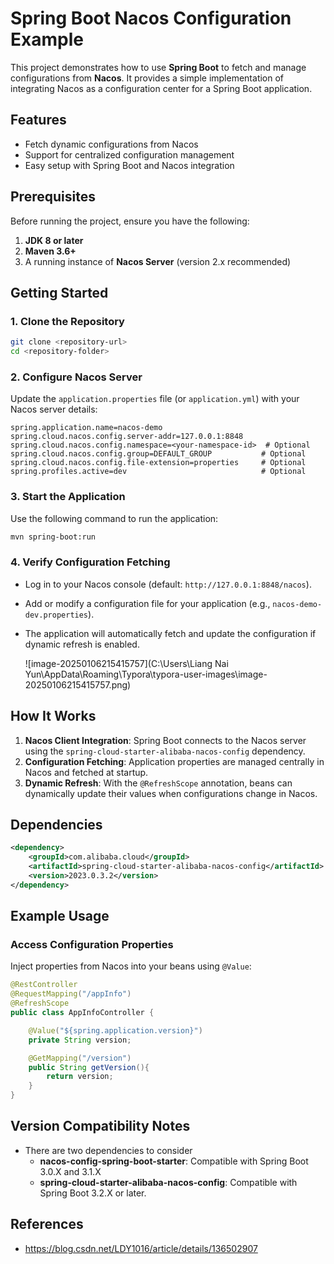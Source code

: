 # Spring Boot Nacos Configuration Example

This project demonstrates how to use **Spring Boot** to fetch and manage configurations from **Nacos**. It provides a simple implementation of integrating Nacos as a configuration center for a Spring Boot application.

## Features

- Fetch dynamic configurations from Nacos
- Support for centralized configuration management
- Easy setup with Spring Boot and Nacos integration

## Prerequisites

Before running the project, ensure you have the following:

1. **JDK 8 or later**
2. **Maven 3.6+**
3. A running instance of **Nacos Server** (version 2.x recommended)

## Getting Started

### 1. Clone the Repository

```bash
git clone <repository-url>
cd <repository-folder>
```

### 2. Configure Nacos Server

Update the `application.properties` file (or `application.yml`) with your Nacos server details:

```properties
spring.application.name=nacos-demo
spring.cloud.nacos.config.server-addr=127.0.0.1:8848
spring.cloud.nacos.config.namespace=<your-namespace-id>  # Optional
spring.cloud.nacos.config.group=DEFAULT_GROUP           # Optional
spring.cloud.nacos.config.file-extension=properties     # Optional
spring.profiles.active=dev								# Optional
```

### 3. Start the Application

Use the following command to run the application:

```bash
mvn spring-boot:run
```

### 4. Verify Configuration Fetching

- Log in to your Nacos console (default: `http://127.0.0.1:8848/nacos`).

- Add or modify a configuration file for your application (e.g., `nacos-demo-dev.properties`).

- The application will automatically fetch and update the configuration if dynamic refresh is enabled.

  ![image-20250106215415757](C:\Users\Liang Nai Yun\AppData\Roaming\Typora\typora-user-images\image-20250106215415757.png)

## How It Works

1. **Nacos Client Integration**: Spring Boot connects to the Nacos server using the `spring-cloud-starter-alibaba-nacos-config` dependency.
2. **Configuration Fetching**: Application properties are managed centrally in Nacos and fetched at startup.
3. **Dynamic Refresh**: With the `@RefreshScope` annotation, beans can dynamically update their values when configurations change in Nacos.

## Dependencies

```xml
<dependency>
    <groupId>com.alibaba.cloud</groupId>
    <artifactId>spring-cloud-starter-alibaba-nacos-config</artifactId>
    <version>2023.0.3.2</version>
</dependency>
```

## Example Usage

### Access Configuration Properties

Inject properties from Nacos into your beans using `@Value`:

```java
@RestController
@RequestMapping("/appInfo")
@RefreshScope
public class AppInfoController {

    @Value("${spring.application.version}")
    private String version;

    @GetMapping("/version")
    public String getVersion(){
        return version;
    }
}
```

## Version Compatibility Notes

- There are two dependencies to consider
  - **nacos-config-spring-boot-starter**: Compatible with Spring Boot 3.0.X and 3.1.X
  - **spring-cloud-starter-alibaba-nacos-config**: Compatible with Spring Boot 3.2.X or later.

## References

- https://blog.csdn.net/LDY1016/article/details/136502907

